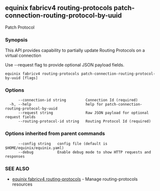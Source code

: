 ## equinix fabricv4 routing-protocols patch-connection-routing-protocol-by-uuid

Patch Protocol

### Synopsis

This API provides capability to partially update Routing Protocols on a virtual connection

Use --request flag to provide optional JSON payload fields.

```
equinix fabricv4 routing-protocols patch-connection-routing-protocol-by-uuid [flags]
```

### Options

```
      --connection-id string         Connection Id (required)
  -h, --help                         help for patch-connection-routing-protocol-by-uuid
      --request string               Raw JSON payload for optional request fields
      --routing-protocol-id string   Routing Protocol Id (required)
```

### Options inherited from parent commands

```
      --config string   config file (default is $HOME/equinix/equinix.yaml)
      --debug           Enable debug mode to show HTTP requests and responses
```

### SEE ALSO

* [equinix fabricv4 routing-protocols](equinix_fabricv4_routing-protocols.md)	 - Manage routing-protocols resources

